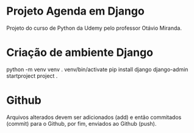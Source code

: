 # Projeto Agenda em Django

Projeto do curso de Python da Udemy pelo professor Otávio Miranda.

# Criação de ambiente Django

python -m venv venv
. venv/bin/activate
pip install django
django-admin startproject project .

# Github

Arquivos alterados devem ser adicionados (add) e então commitados (commit) para
o Github, por fim, enviados ao Github (push).